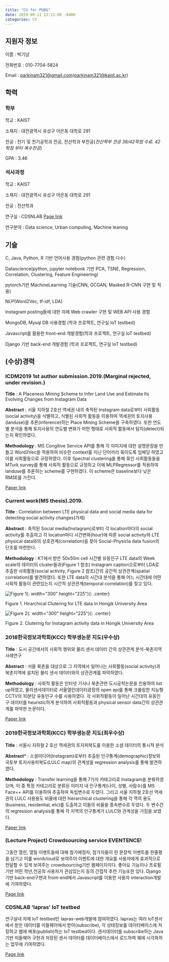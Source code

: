 ```yaml
---
title: "CV for PUBG"
date: 2019-09-11 15:11:00 -0400
categories: CV
---
```


## 지원자 정보

이름 : 박기남

전화번호 : 010-7704-5824

Email : parkinam321@gmail.com(parkinam321@kaist.ac.kr)

## 학력

### 학부

학교 : KAIST

소재지 : 대전광역시 유성구 어은동 대학로 291

전공 : 전기 및 전기공학과 전공, 전산학과 부전공(*전산학부 전공 38/42학점 수료. 42학점 부터 복수전공*)

GPA : 3.46

### 석사과정

학교 : KAIST

소재지 : 대전광역시 유성구 어은동 대학로 291

전공 : 전산학과

연구실 : CDSNLAB [Page link](http://cds.kaist.ac.kr/)

연구분야 : Data science, Urban computing, Machine leaning

## 기술

C, Java, Python, R 기반 언어사용 경험(python 관련 경험 다수)

Datascience(python, jupyter notebook 기반 PCA, TSNE, Regression, Correlation, Clustering, Feature Engineering)

pytorch기반 MachineLearning 기술(CNN, GCGAN, Masked R-CNN 구현 및 적용)

NLP(Word2Vec, tf-idf, LDA)

Instagram posting들에 대한 자체 Web crawler 구현 및 WEB API 사용 경험

MongoDB, Mysql DB 사용경험 (학과 프로젝트, 연구실 IoT testbed)

Javascript를 활용한 front-end 개발경험(학과 프로젝트, 연구실 IoT testbed)

Django 기반 back-end 개발경험 (학과 프로젝트, 연구실 IoT testbed)

## (수상)경력

### ICDM2019 1st author submission.2019.(Marginal rejected, under revision.)

**Title** : A Placeness Mining Scheme to Infer Land Use and Estimate Its Evolving Changes from Instagram Data

**Abstract** : 서울 지하철 2호선 역세권 내의 축적된 Instagram data로부터 사회활동(social activity)을 식별하고, 식별된 사회적 활동을 이용하여 역세권의 토지사용(landuse)을 추론(inference)하는 Place Mining Scheme을 구축하였다. 또한 연도별 분석을 통해  토지사용의 연도별 변화가 어떤 형태로 사회적 활동에서 탐지(detect)되는지 확인하였다. 

**Methodology** : MS Congitive Service API를 통해 각 이미지에 대한 설명문장을 만들고 Word2Vec을 적용하여 비슷한 context를 지닌 단어끼리 묶이도록 임베딩 하였고 이를 사회활동으로 규정하였다. 이후 Spectral clustering을 통해 묶인 사회활동들을 MTurk survey를 통해 사회적 활동으로 규정하고 이에 MLPRegressor를 적용하여 landuse를 추론하는 scheme를 구현하였다. 이 scheme은 baseline보다 낮은 RMSE를 가진다.

[Paper link](https://KinamSalad.github.io/pdf_folder/2019ICDM.pdf)

### Current work(MS thesis).2019.

**Title** : Correlation between LTE physical data and social media data for detecting social activity changes(가제)

**Abstract** : 축적된 Social media(Instagram)로부터 각 location마다의 social activity를 추출하고 각 location마다 시간변화(hour)에 따른 social activity와 LTE physical data와의 상호관계(correlation)을 찾아 Social-Physicla data fusion의 단초를 마련한다.

**Methodology** : KT에서 받은 50x50m cell 시간별 유동인구 LTE data의 Week scale의 데이터의 cluster들과(Figure 1 참조) Instagram caption으로부터 LDA로 추출한 사회활동(social activity, Figure 2 참조)간의 공간적 상관관계(spatial correlation)를 발견하였다. 또한 LTE data의 시간대 분석을 통해 어느 시간대에 어떤 사회적 활동이 관련있는지 시간적 상관관계(temporal correlation)를 찾고 있다. 

![Figure 1](https://KinamSalad.github.io/image_folder/LTE_hongik_image.png){: width="300" height="225"}{: .center}

Figure 1. Hirarchical Clutering for LTE data in Hongik University Area

![Figure 2](https://KinamSalad.github.io/image_folder/INSTA_hongik_image.png){: width="300" height="225"}{: .center}

Figure 2. Clutering for Instagram activity data in Hongik University Area

### 2018한국정보과학회(KCC) 학부생논문 지도(우수상)

**Title** : 도시 공간에서의 사회적 행위와 물리 센서 데이터 간의 상관관계 분석-북촌지역 사례연구

**Abstract** : 서울 북촌을 대상으로 그 지역에서 일어나는 사회활동(social activity)과 북촌지역에 설치된 물리 센서 데이터와의 상관관계를 파악하였다. 

**Methodology** : 사회적 활동은 인터넷 기사나 북촌관련 도시공학논문을 인용하여 list up하였고, 물리센서데이터로 서울열린데이터광장의 open api를 통해 크롤링한 지능형 CCTV의 10분당 유동인구 수를 사용하였다. 각 사회적활동이 일어난 시간대의 유동인구 데이터를 heuristic하게 분석하여 사회적활동과 physical sensor data간의 상관관계를 파악한 논문이다.

[Paper link](https://KinamSalad.github.io/pdf_folder/2018KCC.pdf)

### 2019한국정보과학회(KCC) 학부생논문 지도(최우수상)

**Title** : 서울시 지하철 2 호선 역세권의 토지피복도를 이용한 소셜 데이터의 통시적 분석

**Abstract*** : 소셜미디어(Instagram)로부터 추출된 인구통계(demographic)정보와 국토부 토지사용피복도(LULC map)의 관계성을 regression analysis를 통해 발견하였다. 

**Methodology** : Transfer learning을 통해 7가지 카테고리로 Instagram을  분류하였으며, 이 중 특정 카테고리로 분류된 이미지 내 인구통계(나이, 성별, 사람수)를 MS Face++ API를 이용하여 추출하여 독립변수로 두었다. 그리고 서울 지하철 2호선 역세권의 LULC 사용용도 비율에 대한 hierarchical clustering을 통해 각 역의 용도(business, residential, etc)를 도출하고 이들의 비율을 종속변수로 두었다. 두 변수간의 regression analysis를 통해 각 지역의 인구통계가 LULC와 관계성을 가짐을 보였다. 

[Paper link](https://KinamSalad.github.io/pdf_folder/2019KCC.pdf)


### (Lecture Project) Crowdsourcing service EVENTENCE!

그동안 열린, 열릴 이벤트들에 대해 참가예정자, 참가자들이 한 문장씩 이벤트를 한줄평을 남기고 이를 wordcloud로 보여주어 이벤트에 대한 개요를 
사용자에게 효과적으로 전달할 수 있게 보여주는 crowdsourcing기반 웹페이지이다. 좋아요 기능이나 프로필 기반 어떤 학년,전공의 사용자가 관심있는지 등의 간접적 추천 기능또한 있다. Django기반 back-end구현과 front-end에서 Javascript를 이용한 사용자 interaction개발에 기여하였다.

[Page link](http://kinamsalad.pythonanywhere.com/)

### CDSNLAB 'lapras' IoT testbed

연구실내 자체 IoT testbed인 lapras-web개발에 참여하였다. lapras는 여러 IoT센서에서 받은 데이터를 미들웨어에서 받아(subscribe), 각 상태정보를 데이터베이스에 저장하고 웹에 배포(publish)하는 IoT testbed이다. 센서데이터를 subscribe하는 Java기반 미들웨어 구현과 저장된 센서 데이터를 데이터베이스에서 로드하여 웨에 시각화하는 업무에 기여하였다.

[Page link](http://lapras.kaist.ac.kr)
